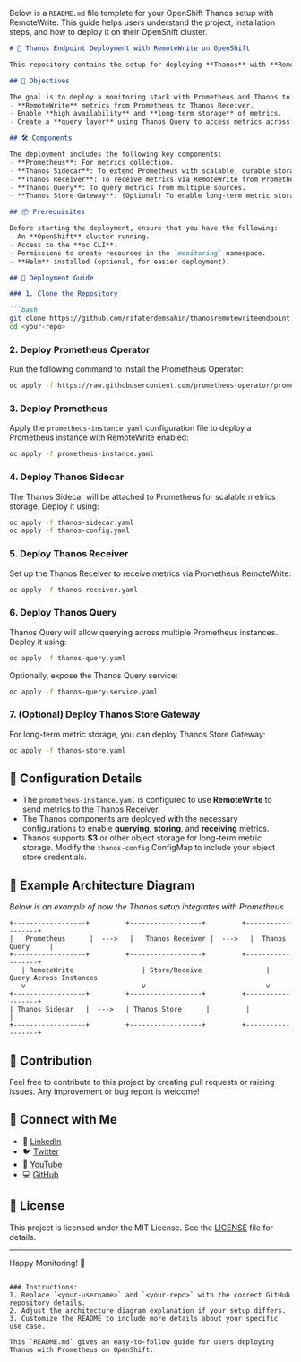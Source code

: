 Below is a `README.md` file template for your OpenShift Thanos setup with RemoteWrite. This guide helps users understand the project, installation steps, and how to deploy it on their OpenShift cluster.

```markdown
# 🚀 Thanos Endpoint Deployment with RemoteWrite on OpenShift

This repository contains the setup for deploying **Thanos** with **RemoteWrite** on an **OpenShift** cluster. It enables highly available and scalable storage for Prometheus metrics by leveraging Thanos components.

## 🎯 Objectives

The goal is to deploy a monitoring stack with Prometheus and Thanos to:
- **RemoteWrite** metrics from Prometheus to Thanos Receiver.
- Enable **high availability** and **long-term storage** of metrics.
- Create a **query layer** using Thanos Query to access metrics across multiple Prometheus instances.

## 🛠️ Components

The deployment includes the following key components:
- **Prometheus**: For metrics collection.
- **Thanos Sidecar**: To extend Prometheus with scalable, durable storage.
- **Thanos Receiver**: To receive metrics via RemoteWrite from Prometheus.
- **Thanos Query**: To query metrics from multiple sources.
- **Thanos Store Gateway**: (Optional) To enable long-term metric storage in object storage (S3, GCS, etc.).

## 📦 Prerequisites

Before starting the deployment, ensure that you have the following:
- An **OpenShift** cluster running.
- Access to the **oc CLI**.
- Permissions to create resources in the `monitoring` namespace.
- **Helm** installed (optional, for easier deployment).

## 🚀 Deployment Guide

### 1. Clone the Repository

```bash
git clone https://github.com/rifaterdemsahin/thanosremotewriteendpoint
cd <your-repo>
```

### 2. Deploy Prometheus Operator

Run the following command to install the Prometheus Operator:

```bash
oc apply -f https://raw.githubusercontent.com/prometheus-operator/prometheus-operator/main/bundle.yaml
```

### 3. Deploy Prometheus

Apply the `prometheus-instance.yaml` configuration file to deploy a Prometheus instance with RemoteWrite enabled:

```bash
oc apply -f prometheus-instance.yaml
```

### 4. Deploy Thanos Sidecar

The Thanos Sidecar will be attached to Prometheus for scalable metrics storage. Deploy it using:

```bash
oc apply -f thanos-sidecar.yaml
oc apply -f thanos-config.yaml
```

### 5. Deploy Thanos Receiver

Set up the Thanos Receiver to receive metrics via Prometheus RemoteWrite:

```bash
oc apply -f thanos-receiver.yaml
```

### 6. Deploy Thanos Query

Thanos Query will allow querying across multiple Prometheus instances. Deploy it using:

```bash
oc apply -f thanos-query.yaml
```

Optionally, expose the Thanos Query service:

```bash
oc apply -f thanos-query-service.yaml
```

### 7. (Optional) Deploy Thanos Store Gateway

For long-term metric storage, you can deploy Thanos Store Gateway:

```bash
oc apply -f thanos-store.yaml
```

## 🔧 Configuration Details

- The `prometheus-instance.yaml` is configured to use **RemoteWrite** to send metrics to the Thanos Receiver.
- The Thanos components are deployed with the necessary configurations to enable **querying**, **storing**, and **receiving** metrics.
- Thanos supports **S3** or other object storage for long-term metric storage. Modify the `thanos-config` ConfigMap to include your object store credentials.

## 📸 Example Architecture Diagram

*Below is an example of how the Thanos setup integrates with Prometheus.*

```
+------------------+         +------------------+         +------------------+
|   Prometheus      |  --->   |   Thanos Receiver |  --->   |  Thanos Query     |
+------------------+         +------------------+         +------------------+
   | RemoteWrite                 | Store/Receive                | Query Across Instances
   v                             v                              v
+------------------+         +------------------+         +------------------+
| Thanos Sidecar   |  --->   | Thanos Store      |         |                  |
+------------------+         +------------------+         +------------------+
```

## 🤝 Contribution

Feel free to contribute to this project by creating pull requests or raising issues. Any improvement or bug report is welcome!

## 🔗 Connect with Me

- 💼 [LinkedIn](https://www.linkedin.com/in/rifaterdemsahin/)
- 🐦 [Twitter](https://x.com/rifaterdemsahin)
- 🎥 [YouTube](https://www.youtube.com/@RifatErdemSahin)
- 💻 [GitHub](https://github.com/rifaterdemsahin)

## 📜 License

This project is licensed under the MIT License. See the [LICENSE](LICENSE) file for details.

---

Happy Monitoring! 🚀
```

### Instructions:
1. Replace `<your-username>` and `<your-repo>` with the correct GitHub repository details.
2. Adjust the architecture diagram explanation if your setup differs.
3. Customize the README to include more details about your specific use case.

This `README.md` gives an easy-to-follow guide for users deploying Thanos with Prometheus on OpenShift.

